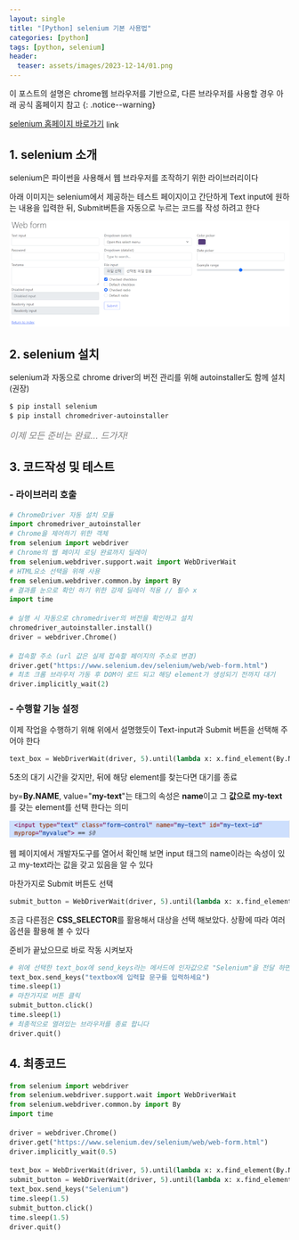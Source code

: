 ```yaml
---
layout: single
title: "[Python] selenium 기본 사용법"
categories: [python]
tags: [python, selenium]
header:
  teaser: assets/images/2023-12-14/01.png
---
```


이 포스트의 설명은 chrome웹 브라우저를 기반으로, 다른 브라우저를 사용할 경우 아래 공식 홈페이지 참고
{: .notice--warning}

[selenium 홈페이지 바로가기](https://www.selenium.dev/) <span class="material-symbols-outlined" style="vertical-align: middle;">link</span>

## 1. selenium 소개

selenium은 파이썬을 사용해서 웹 브라우저를 조작하기 위한 라이브러리이다

아래 이미지는 selenium에서 제공하는 테스트 페이지이고 간단하게 Text input에 원하는 내용을 입력한 뒤, Submit버튼을 자동으로 누르는 코드를 작성 하려고 한다

![image1](/assets/images/2023-12-14/01.png)

## 2. selenium 설치

selenium과 자동으로 chrome driver의 버전 관리를 위해 autoinstaller도 함께 설치(권장)

```zsh
$ pip install selenium
$ pip install chromedriver-autoinstaller
```

<span style="color:gray; font-size:medium;">_이제 모든 준비는 완료... 드가자!_</span>

## 3. 코드작성 및 테스트

### - 라이브러리 호출

```python
# ChromeDriver 자동 설치 모듈
import chromedriver_autoinstaller
# Chrome을 제어하기 위한 객체
from selenium import webdriver
# Chrome의 웹 페이지 로딩 완료까지 딜레이
from selenium.webdriver.support.wait import WebDriverWait
# HTML요소 선택을 위해 사용
from selenium.webdriver.common.by import By
# 결과를 눈으로 확인 하기 위한 강제 딜레이 적용 // 필수 x
import time

# 실행 시 자동으로 chromedriver의 버전을 확인하고 설치
chromedriver_autoinstaller.install()
driver = webdriver.Chrome()

# 접속할 주소 (url 값은 실제 접속할 페이지의 주소로 변경)
driver.get("https://www.selenium.dev/selenium/web/web-form.html")
# 최초 크롬 브라우저 가동 후 DOM이 로드 되고 해당 element가 생성되기 전까지 대기
driver.implicitly_wait(2)
```

### - 수행할 기능 설정

이제 작업을 수행하기 위해 위에서 설명했듯이 Text-input과 Submit 버튼을 선택해 주어야 한다

```python
text_box = WebDriverWait(driver, 5).until(lambda x: x.find_element(By.NAME, value="my-text"))
```

5초의 대기 시간을 갖지만, 뒤에 해당 element를 찾는다면 대기를 종료

by=**By.NAME**, value="**my-text**"는 태그의 속성은 **name**이고 그 **값으로 my-text** 를 갖는 element를 선택 한다는 의미

![image2](/assets/images/2023-12-14/02.png)

웹 페이지에서 개발자도구를 열어서 확인해 보면 input 태그의 name이라는 속성이 있고 my-text라는 값을 갖고 있음을 알 수 있다

마찬가지로 Submit 버튼도 선택

```python
submit_button = WebDriverWait(driver, 5).until(lambda x: x.find_element(By.CSS_SELECTOR, value="button"))
```

조금 다른점은 **CSS_SELECTOR**를 활용해서 대상을 선택 해보았다. 상황에 따라 여러 옵션을 활용해 볼 수 있다

준비가 끝났으므로 바로 작동 시켜보자

```python
# 위에 선택한 text_box에 send_keys라는 메서드에 인자값으로 "Selenium"을 전달 하면 입력이 실행 됩니다
text_box.send_keys("textbox에 입력할 문구를 입력하세요")
time.sleep(1)
# 마찬가지로 버튼 클릭
submit_button.click()
time.sleep(1)
# 최종적으로 열려있는 브라우저를 종료 합니다
driver.quit()
```

## 4. 최종코드

```python
from selenium import webdriver
from selenium.webdriver.support.wait import WebDriverWait
from selenium.webdriver.common.by import By
import time

driver = webdriver.Chrome()
driver.get("https://www.selenium.dev/selenium/web/web-form.html")
driver.implicitly_wait(0.5)

text_box = WebDriverWait(driver, 5).until(lambda x: x.find_element(By.NAME, value="my-text"))
submit_button = WebDriverWait(driver, 5).until(lambda x: x.find_element(By.CSS_SELECTOR, value="button"))
text_box.send_keys("Selenium")
time.sleep(1.5)
submit_button.click()
time.sleep(1.5)
driver.quit()
```
